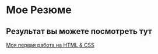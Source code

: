 # Мое Резюме

## Результат вы можете посмотреть тут

[Моя первая работа на HTML & CSS](https://maratmk71.github.io/resume/)
